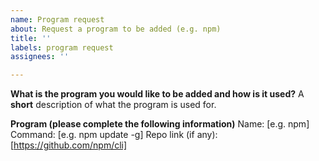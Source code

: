 ```yaml
---
name: Program request
about: Request a program to be added (e.g. npm)
title: ''
labels: program request
assignees: ''

---
```


**What is the program you would like to be added and how is it used?**
A **short** description of what the program is used for.

**Program (please complete the following information)**
Name: [e.g. npm]
Command: [e.g. npm update -g]
Repo link (if any): [https://github.com/npm/cli]
